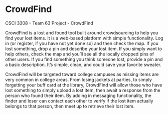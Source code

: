 # CrowdFind
CSCI 3308 - Team 63 Project - CrowdFind

CrowdFind is a lost and found tool built around crowdsourcing to help you find your lost items.  It is a web-based platform with simple functionality. Log in (or register, if you have not yet done so) and then check the map. If you lost something, drop a pin and describe your lost item. If you simply want to help others, check the map and you’ll see all the locally dropped pins of other users. If you find something you think someone lost, provide a pin and a basic description. It’s simple, clean, and could save your favorite sweater.

CrowdFind will be targeted toward college campuses as missing items are very common in college areas.  From losing jackets at parties, to simply forgetting your buff card at the library, CrowdFind will allow those who have lost something to simply upload a lost item, then await a response from the person who found their item.  By adding in messaging functionality, the finder and loser can contact each other to verify if the lost item actually belongs to that person, then meet up to retrieve their lost item.

